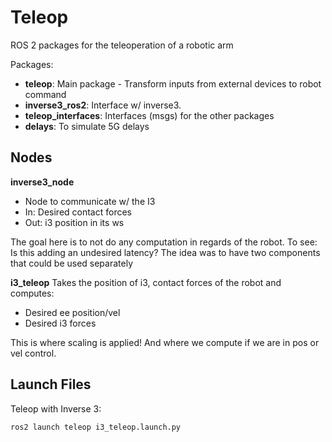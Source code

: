 # Teleop
ROS 2 packages for the teleoperation of a robotic arm

Packages:
- **teleop**: Main package - Transform inputs from external devices to robot command
- **inverse3_ros2**: Interface w/ inverse3.
- **teleop_interfaces**: Interfaces (msgs) for the other packages
- **delays**: To simulate 5G delays


## Nodes
**inverse3_node**
- Node to communicate w/ the I3
- In: Desired contact forces
- Out: i3 position in its ws

The goal here is to not do any computation in regards of the robot. 
To see: Is this adding an undesired latency?
The idea was to have two components that could be used separately

**i3_teleop**
Takes the position of i3, contact forces of the robot and computes:
- Desired ee position/vel
- Desired i3 forces

This is where scaling is applied! And where we compute if we are in pos or vel control.

## Launch Files
Teleop with Inverse 3:
```
ros2 launch teleop i3_teleop.launch.py
```

